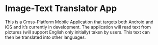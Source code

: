 # Image-Text Translator App
This is a Cross-Platform Mobile Application that targets both Android and iOS and it’s currently in development. The application will read text from pictures (will support English only initially) taken by users. This text can then be translated into other languages.
